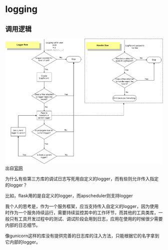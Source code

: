 # logging

## 调用逻辑

![日志调用流](../../static/imgs/logging_flow.png)
出自[官网](https://docs.python.org/3/howto/logging.html#logging-advanced-tutorial)


为什么有些第三方库的调试日志写死用自定义的logger，而有些则允许传入指定的logger？

比如，flask用的是自定义的logger，而apscheduler则支持logger

我个人的思考是，作为一个服务框架，应当支持传入自定义的logger，因为使用时作为一个服务持续运行，需要持续监控其中的工作环节，而其他的工具类库，一般只有工具开发过程中的测试、调试阶段会用到日志，应用在使用的时候很少需要内部的日志细节。

像gunicorn这样的库没有提供完善的日志库的注入方法，只能根据它的名字拿到它内部的logger。
